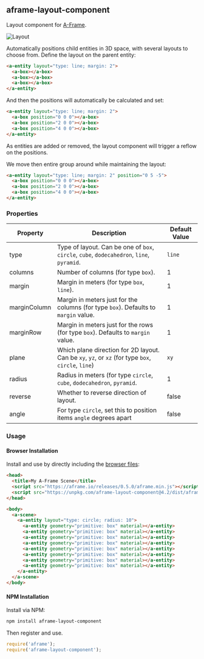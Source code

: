 ## aframe-layout-component

Layout component for [A-Frame](https://aframe.io).

![Layout](https://cloud.githubusercontent.com/assets/674727/21413536/eb325152-c7ac-11e6-8f1b-3a5f4714dfbe.png)

Automatically positions child entities in 3D space, with several layouts to
choose from. Define the layout on the parent entity:

```html
<a-entity layout="type: line; margin: 2">
  <a-box></a-box>
  <a-box></a-box>
  <a-box></a-box>
</a-entity>
```

And then the positions will automatically be calculated and set:

```html
<a-entity layout="type: line; margin: 2">
  <a-box position="0 0 0"></a-box>
  <a-box position="2 0 0"></a-box>
  <a-box position="4 0 0"></a-box>
</a-entity>
```

As entities are added or removed, the layout component will trigger a reflow on
the positions.

We move then entire group around while maintaining the layout:

```html
<a-entity layout="type: line; margin: 2" position="0 5 -5">
  <a-box position="0 0 0"></a-box>
  <a-box position="2 0 0"></a-box>
  <a-box position="4 0 0"></a-box>
</a-entity>
```

### Properties

| Property     | Description                                                                                        | Default Value |
|--------------|----------------------------------------------------------------------------------------------------|---------------|
| type         | Type of layout. Can be one of `box`, `circle`, `cube`, `dodecahedron`, `line`, `pyramid`.          | `line`        |
| columns      | Number of columns (for type `box`).                                                                | 1             |
| margin       | Margin in meters (for type `box`, `line`).                                                         | 1             |
| marginColumn | Margin in meters just for the columns (for type `box`). Defaults to `margin` value.                | 1             |
| marginRow    | Margin in meters just for the rows (for type `box`). Defaults to `margin` value.                   | 1             |
| plane        | Which plane direction for 2D layout. Can be `xy`, `yz`, or `xz` (for type `box`, `circle`, `line`) | `xy`          |
| radius       | Radius in meters (for type `circle`, `cube`, `dodecahedron`, `pyramid`.                            | 1             |
| reverse      | Whether to reverse direction of layout.                                                            | false         |
| angle        | For type `circle`, set this to position items `angle` degrees apart                                | false         |

### Usage

#### Browser Installation

Install and use by directly including the [browser files](dist):

```html
<head>
  <title>My A-Frame Scene</title>
  <script src="https://aframe.io/releases/0.5.0/aframe.min.js"></script>
  <script src="https://unpkg.com/aframe-layout-component@4.2/dist/aframe-layout-component.min.js"></script>
</head>

<body>
  <a-scene>
    <a-entity layout="type: circle; radius: 10">
      <a-entity geometry="primitive: box" material></a-entity>
      <a-entity geometry="primitive: box" material></a-entity>
      <a-entity geometry="primitive: box" material></a-entity>
      <a-entity geometry="primitive: box" material></a-entity>
      <a-entity geometry="primitive: box" material></a-entity>
      <a-entity geometry="primitive: box" material></a-entity>
      <a-entity geometry="primitive: box" material></a-entity>
      <a-entity geometry="primitive: box" material></a-entity>
    </a-entity>
  </a-scene>
</body>
```

#### NPM Installation

Install via NPM:

```bash
npm install aframe-layout-component
```

Then register and use.

```js
require('aframe');
require('aframe-layout-component');
```
